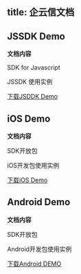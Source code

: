 title: 企云信文档
---

## JSSDK Demo

**文档内容**

SDK for Javascript

JSSDK 使用实例

[下载JSDDK Demo](/download/jssdk-1.0.0.zip)


## iOS Demo

**文档内容**

SDK开放包

iOS开发包使用实例

[下载iOS Demo](/download/iOSDemo-1.0.0.zip)


## Android Demo

**文档内容**

SDK开放包

Android开发包使用实例

[下载Android DEMO](/download/AndroidDemo-1.0.0.zip)






